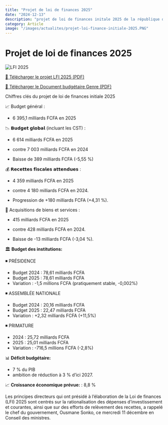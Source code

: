 ```yaml
---
title: "Projet de loi de finances 2025"
date: "2024-12-13"
description: "projet de loi de finances initale 2025 de la république du Sénégal"
category: Article
image: "/images/actualites/projet-loi-finance-initiale-2025.PNG"
---
```


# Projet de loi de finances 2025

<!-- 📅 Vendredi 13 Décembre 2024 -->

<img src="/images/actualites/projet-loi-finance-initiale-2025.PNG" alt="LFI 2025" loading="lazy" fetchpriority="high" width="" hight="">

<a href="/pdf/budget/2025-projet-loi-de-finance-initiale.pdf" target="_blank">📄 Télécharger le projet LFI 2025 (PDF)</a>

<a href="/pdf/budget/2025-document-budgetaire-genre.pdf" target="_blank">📄 Télécharger le Document budgétaire Genre (PDF)</a>

Chiffres clés du projet de loi de finances initiale 2025

📈 Budget général :

- 6 395,1 milliards FCFA en 2025

📉 𝗕𝘂𝗱𝗴𝗲𝘁 𝗴𝗹𝗼𝗯𝗮𝗹 (incluant les CST) :

- 6 614 milliards FCFA en 2025

- contre 7 003 milliards FCFA en 2024
- Baisse de 389 milliards FCFA (-5,55 %)

💰 𝗥𝗲𝗰𝗲𝘁𝘁𝗲𝘀 𝗳𝗶𝘀𝗰𝗮𝗹𝗲𝘀 𝗮𝘁𝘁𝗲𝗻𝗱𝘂𝗲𝘀 :

- 4 359 milliards FCFA en 2025

- contre 4 180 milliards FCFA en 2024.
- Progression de +180 milliards FCFA (+4,31 %).

🛒 Acquisitions de biens et services :

- 415 milliards FCFA en 2025

- contre 428 milliards FCFA en 2024.
- Baisse de -13 milliards FCFA (-3,04 %).

🏛️ **Budget des institutions:**

◾ PRÉSIDENCE

- Budget 2024 : 78,61 milliards FCFA
- Budget 2025 : 78,61 milliards FCFA
- Variation : -1,5 millions FCFA (pratiquement stable, -0,002%)

◾ ASSEMBLÉE NATIONALE

- Budget 2024 : 20,16 milliards FCFA
- Budget 2025 : 22,47 milliards FCFA
- Variation : +2,32 milliards FCFA (+11,5%)

◾ PRIMATURE

- 2024 : 25,72 milliards FCFA
- 2025 : 25,01 milliards FCFA
- Variation : -716,5 millions FCFA (-2,8%)

📊 **Déficit budgétaire:**

- 7 % du PIB
- ambition de réduction à 3 % d’ici 2027.

📈 **Croissance économique prévue:** : 8,8 %

Les principes directeurs qui ont présidé à l’élaboration de la Loi de finances (LFI) 2025 sont centrés sur la rationalisation des dépenses d’investissement et courantes, ainsi que sur des efforts de relèvement des recettes, a rappelé le chef du gouvernement, Ousmane Sonko, ce mercredi 11 décembre en Conseil des ministres.
